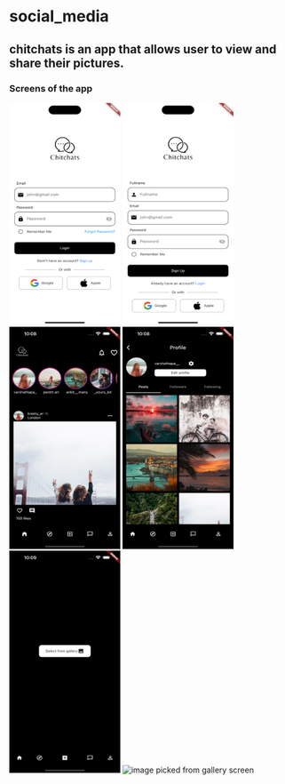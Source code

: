 # social_media
## chitchats is an app that allows user to view and share their pictures. 

### Screens of the app
<img src="images/screen1.png" alt="screen image" width="200" height="400"> <img src="images/screen2.png" alt="screen image" width="200" height="400"> <img src="images/screen3.png" alt="screen image" width="200" height="400"> <img src="images/screen4.png" alt="screen image" width="200" height="400"> <img src="images/screen5.png" alt="screen image" width="200" height="400"> <img src="images/screenlast.png" alt="image picked from gallery screen" width="200" height="400"> 


